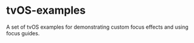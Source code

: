 # tvOS-examples
A set of tvOS examples for demonstrating custom focus effects and using focus guides.
